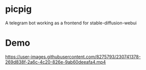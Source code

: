 # picpig
A telegram bot working as a frontend for stable-diffusion-webui

# Demo

https://user-images.githubusercontent.com/8275793/230741378-269d838f-2a6c-4c20-826e-9ab60deeafa4.mp4

